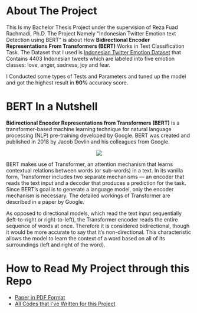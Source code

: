 # About The Project

This Is my Bachelor Thesis Project under the supervision of Reza Fuad Rachmadi, Ph.D. The Project Namely 
"Indonesian Twitter Emotion text Detection using BERT" is about How **Bidirectional Encoder Representations From Transformers (BERT)** Works in Text Classification Task.
The Dataset that I used is [Indonesian Twitter Emotion Dataset](https://github.com/meisaputri21/Indonesian-Twitter-Emotion-Dataset) that Contains 4403 Indonesian tweets which are labeled into five emotion classes: love, anger, sadness, joy and fear.

I Conducted some types of Tests and Parameters and tuned up the model and got the highest result in **90%** accuracy score.

# BERT In a Nutshell

**Bidirectional Encoder Representations from Transformers (BERT)** is a transformer-based machine learning technique for natural language processing (NLP) pre-training developed by Google. BERT was created and published in 2018 by Jacob Devlin and his colleagues from Google. 

<p align="center">
  <img src="https://miro.medium.com/max/1400/0*m_kXt3uqZH9e7H4w.png"/>
</p>

BERT makes use of Transformer, an attention mechanism that learns contextual relations between words (or sub-words) in a text. In its vanilla form, Transformer includes two separate mechanisms — an encoder that reads the text input and a decoder that produces a prediction for the task. Since BERT’s goal is to generate a language model, only the encoder mechanism is necessary. The detailed workings of Transformer are described in a paper by Google.

As opposed to directional models, which read the text input sequentially (left-to-right or right-to-left), the Transformer encoder reads the entire sequence of words at once. Therefore it is considered bidirectional, though it would be more accurate to say that it’s non-directional. This characteristic allows the model to learn the context of a word based on all of its surroundings (left and right of the word).


# How to Read My Project through this Repo

- [Paper in PDF Format](https://github.com/to-to-to-to/Bachelor-Thesis-Paper-and-Codes/blob/master/paper.pdf)
- [All Codes that I've Written for this Project](https://github.com/to-to-to-to/Bachelor-Thesis-Paper-and-Codes/tree/master/Codes)

